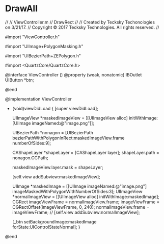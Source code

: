 # DrawAll

//
//  ViewController.m
//  DrawRect
//
//  Created by Tecksky Techonologies on 3/21/17.
//  Copyright © 2017 Tecksky Technologies. All rights reserved.
//

#import "ViewController.h"

#import "UIImage+PolygonMasking.h"

#import "UIBezierPath+ZEPolygon.h"
 
#import <QuartzCore/QuartzCore.h>

@interface ViewController ()
@property (weak, nonatomic) IBOutlet UIButton *btn;

@end

@implementation ViewController

- (void)viewDidLoad {
    [super viewDidLoad];
    
    UIImageView *maskedImageView = [[UIImageView alloc] initWithImage:[UIImage imageNamed:@"image.png"]];
    
    UIBezierPath *nonagon = [UIBezierPath bezierPathWithPolygonInRect:maskedImageView.frame numberOfSides:9];
    
    CAShapeLayer *shapeLayer = [CAShapeLayer layer];
    shapeLayer.path = nonagon.CGPath;
    
    maskedImageView.layer.mask = shapeLayer;
    
    [self.view addSubview:maskedImageView];
    
    UIImage *maskedImage = [[UIImage imageNamed:@"image.png"] imageMaskedWithPolygonWithNumberOfSides:3];
    UIImageView *normalImageView = [[UIImageView alloc] initWithImage:maskedImage];
    CGRect imageViewFrame = normalImageView.frame;
    imageViewFrame = CGRectOffset(imageViewFrame, 0, 240);
    normalImageView.frame = imageViewFrame;
   // [self.view addSubview:normalImageView];
    
    
   [_btn setBackgroundImage:maskedImage forState:UIControlStateNormal];
}


@end

